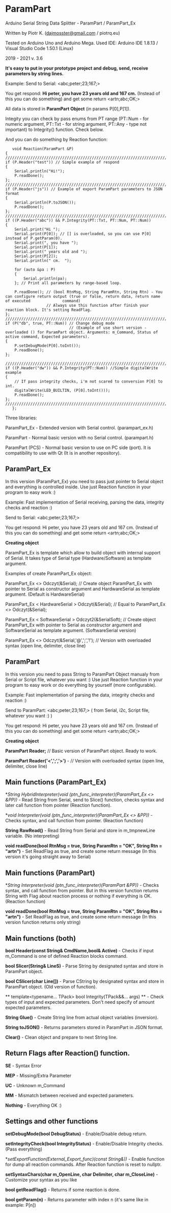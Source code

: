 # ParamPart
Arduino Serial String Data Splitter  - ParamPart / ParamPart_Ex

Written by Piotr K. (dajmosster@gmail.com / piotrq.eu) 

Tested on Arduino Uno and Arduino Mega.
Used IDE: Arduino IDE 1.8.13 / Visual Studio Code 1.50.1 (Linux)

2019 - 2021
v. 3.6

**It's easy to put in your prototype project and debug, send, receive parameters by string lines.**


Example:
Send to Serial: <abc;peter;23;167;> 

You get respond: **Hi peter, you have 23 years old and 167 cm.** (Instead of this you can do something)
and get some return <artn;abc;OK;>

All data is stored in **ParamPart Object** (in params P[0],P[1]).

Integity you can check by pass enums from PT range (PT::Num - for numeric argument, PT::Txt - for string argument, PT::Any - type not important) to Integrity() function. Check below.

And you can do something by Reaction function:

>

       void Reaction(ParamPart &P)
    {
    ////////////////////////////////////////////////////////////////////////////////////////////////
    if (P.Header("test")) // Simple example of respond
    {
        Serial.println("Hi!");
        P.readDone();
    };
    ////////////////////////////////////////////////////////////////////////////////////////////////
    if (P.Header("js")) // Example of export ParamPart parameters to JSON format
    {
        Serial.println(P.toJSON());
        P.readDone();
    };
    ////////////////////////////////////////////////////////////////////////////////////////////////
    if ((P.Header("abc")) && P.Integrity(PT::Txt, PT::Num, PT::Num))
    {
        Serial.print("Hi ");
        Serial.print(P[0]); // [] is overloaded, so you can use P[0] instead of P.getParam(0).
        Serial.print(", you have ");
        Serial.print(P[1]);
        Serial.print(" years old and ");
        Serial.print(P[2]);
        Serial.println(" cm.  ");

        for (auto &pa : P)
        {
            Serial.println(pa);
        }; // Print all parameters by range-based loop.

        P.readDone(); // (bool RtnMsg, String ParamRtn, String Rtn) - You can configure return output (true or false, return data, return name of executed              command)
                      // Always use this function after finish your reaction block. It's setting ReadFlag.
    };
    ////////////////////////////////////////////////////////////////////////////////////////////////
    if (P("db", true, PT::Num)) // Change debug mode
                                // (Example of use short version - overloaded () for ParamPart object. Arguments: m_Command, Status of active command, Expected parameters).
    {
        P.setDebugMode(P[0].toInt());
        P.readDone();
    };

    ////////////////////////////////////////////////////////////////////////////////////////////////
    if ((P.Header("dw")) && P.Integrity(PT::Num)) //Simple digitalWrite example
    {
        // If pass integrity checks, i'm not scared to conversion P[0] to int.
        digitalWrite(LED_BUILTIN, (P[0].toInt()));
        P.readDone();
    };
    ////////////////////////////////////////////////////////////////////////////////////////////////
       };





Three libraries:

ParamPart_Ex - Extended version with Serial control. (parampart_ex.h)

ParamPart - Normal basic version with no Serial control. (parampart.h)

ParamPart (PCS) - Normal basic version to use on PC side (port). It is compatibility to use with Qt (It is in another repository).


## ParamPart_Ex

 In this version (ParamPart_Ex) you need to pass just pointer to Serial object and everything is controlled inside. 
 Use just Reaction function in your program to easy work :)
 
Example:
Fast implementation of Serial receiving, parsing the data, integrity checks and reaction :)

Send to Serial: <abc;peter;23;167;> 

You get respond: Hi peter, you have 23 years old and 167 cm.  (Instead of this you can do something)
and get some return <artn;abc;OK;>

**Creating object**

ParamPart_Ex is template which allow to build object with internal support of Serial. It takes type of Serial type (Hardware/Software) as template argument.

Examples of create ParamPart_Ex object:

ParamPart_Ex <> Odczyt(&Serial); // Create object ParamPart_Ex with pointer to Serial as constructor argument and HardwareSerial as template argument. (Default is HardwareSerial)

ParamPart_Ex < HardwareSerial > Odczyt(&Serial);  // Equal to ParamPart_Ex <> Odczyt(&Serial);

ParamPart_Ex < SoftwareSerial > Odczyt2(&SerialSoft); // Create object ParamPart_Ex with pointer to Serial as constructor argument and SoftwareSerial as template argument. (SoftwareSerial version)

ParamPart_Ex <> Odczyt(&Serial,'@',';','!'); // Version with overloaded syntax (open line, delimiter, close line)

## ParamPart

In this version you need to pass String to ParamPart Object manualy from Serial or Script file, whatever you want :) 
Use just Reaction function in your program to easy work or do everything by yourself (more configurable).

  Example:
  Fast implementation of parsing the data, integrity checks and reaction :)
  
Send to ParamPart: <abc;peter;23;167;> ( from Serial, i2c, Script file, whatever you want :) )

You get respond: Hi peter, you have 23 years old and 167 cm.  (Instead of this you can do something)
and get some return <artn;abc;OK;>

**Creating object**

**ParamPart Reader;** // Basic version of ParamPart object. Ready to work.

**ParamPart Reader('<',';','>')** - // Version with overloaded syntax (open line, delimiter, close line)


## Main functions (ParamPart_Ex)

**String HybridInterpreter(void (*ptn_func_interpreter)(ParamPart_Ex <> &PP))** - Read String from Serial, send to Slice() function, checks syntax and later call function from pointer (Reaction function).

**void Interpreter(void (*ptn_func_interpreter)(ParamPart_Ex <> &PP))**  - Checks syntax, and call function from pointer. (Reaction function)

**String RawRead()** - Read String from Serial and store in m_tmpnewLine variable. (No interpreting)

**void readDone(bool RtnMsg = true, String ParamRtn = "OK", String Rtn = "artn")** - Set ReadFlag as true, and create some return message (In this version it's going straight away to Serial)


## Main functions (ParamPart)

**String Interpreter(void (*ptn_func_interpreter)(ParamPart &PP))**  - Checks syntax, and call function from pointer. But in this version function returns String with Flag about reaction process or nothing if everything is OK. (Reaction function)

**void readDone(bool RtnMsg = true, String ParamRtn = "OK", String Rtn = "artn")** - Set ReadFlag as true, and create some return message (In this version function returns only string)


## Main functions (both)

**bool Header(const String& CmdName,bool& Active)** - Checks if input m_Command is one of defined Reaction blocks command.

**bool Slicer(String& LineS)** - Parse String by designated syntax and store in ParamPart object.

**bool CSlicer(char Line[])** - Parse CString by designated syntax and store in ParamPart object. (Old version of function).

**  template<typename... TPack> bool Integrity(TPack&&... args) ** - Check types of input and expected parameters. Don't need specify of amount expected parameters. 

**String Glue()** - Create String line from actual object variables (inversion).

**String toJSON()** - Returns parameters stored in ParamPart in JSON format.

**Clear()** - Clean object and prepare to next String line.


## Return Flags after Reaction() function.

**SE** - Syntax Error

**MEP** - Missing/Extra Parameter

**UC** - Unknown m_Command

**MM** - Mismatch between received and expected parameters.

**Nothing** - Everything OK :)



## Settings and other functions

**setDebugMode(bool DebugStatus)** - Enable/Disable debug return.

**setIntegrityCheck(bool IntegrityStatus)** - Enable/Disable Integrity checks. (Pass everything)

**setExportFunction(*External_Export_func)(const String&))** - Enable function for dump all reaction commands. After Reaction function is reset to nullptr.

**setSyntaxChars(char m_OpenLine, char Delimiter, char m_CloseLine)** - Customize your syntax as you like

**bool getReadFlag()** - Returns if some reaction is done.

**bool getParam(n)** - Returns parameter with index n (it's same like in example: P[n])
